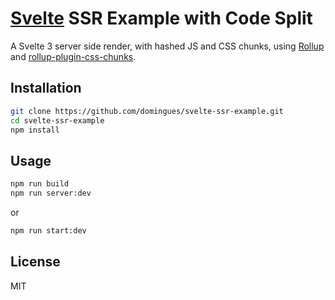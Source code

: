 # [Svelte](https://v3.svelte.technology/) SSR Example with Code Split

A Svelte 3 server side render, with hashed JS and CSS chunks, using [Rollup](https://github.com/rollup/rollup) and [rollup-plugin-css-chunks](https://github.com/domingues/rollup-plugin-css-chunks).

## Installation

```bash
git clone https://github.com/domingues/svelte-ssr-example.git
cd svelte-ssr-example
npm install
```

## Usage

```bash
npm run build
npm run server:dev
```
or
```bash
npm run start:dev
```

## License

MIT
